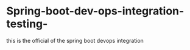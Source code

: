 
# Spring-boot-dev-ops-integration-testing-
this is the official of the spring boot devops integration